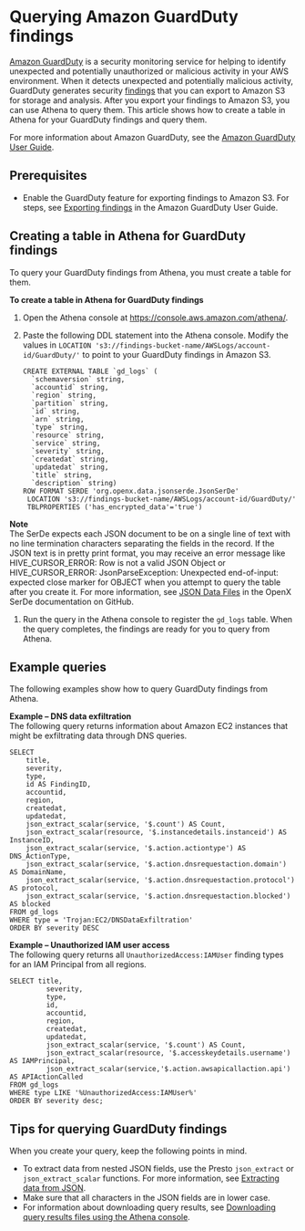 # Querying Amazon GuardDuty findings<a name="querying-guardduty"></a>

[Amazon GuardDuty](https://aws.amazon.com/guardduty/) is a security monitoring service for helping to identify unexpected and potentially unauthorized or malicious activity in your AWS environment\. When it detects unexpected and potentially malicious activity, GuardDuty generates security [findings](https://docs.aws.amazon.com/guardduty/latest/ug/guardduty_findings.html) that you can export to Amazon S3 for storage and analysis\. After you export your findings to Amazon S3, you can use Athena to query them\. This article shows how to create a table in Athena for your GuardDuty findings and query them\.

For more information about Amazon GuardDuty, see the [Amazon GuardDuty User Guide](https://docs.aws.amazon.com/guardduty/latest/ug/)\.

## Prerequisites<a name="querying-guardduty-prerequisites"></a>
+ Enable the GuardDuty feature for exporting findings to Amazon S3\. For steps, see [Exporting findings](https://docs.aws.amazon.com/guardduty/latest/ug/guardduty_exportfindings.html) in the Amazon GuardDuty User Guide\.

## Creating a table in Athena for GuardDuty findings<a name="querying-guardduty-creating-a-table-in-athena-for-guardduty-findings"></a>

To query your GuardDuty findings from Athena, you must create a table for them\.

**To create a table in Athena for GuardDuty findings**

1. Open the Athena console at [https://console\.aws\.amazon\.com/athena/](https://console.aws.amazon.com/athena/home)\.

1. Paste the following DDL statement into the Athena console\. Modify the values in `LOCATION 's3://findings-bucket-name/AWSLogs/account-id/GuardDuty/'` to point to your GuardDuty findings in Amazon S3\.

   ```
   CREATE EXTERNAL TABLE `gd_logs` (
     `schemaversion` string,
     `accountid` string,
     `region` string,
     `partition` string,
     `id` string,
     `arn` string,
     `type` string,
     `resource` string,
     `service` string,
     `severity` string,
     `createdat` string,
     `updatedat` string,
     `title` string,
     `description` string)
   ROW FORMAT SERDE 'org.openx.data.jsonserde.JsonSerDe'
    LOCATION 's3://findings-bucket-name/AWSLogs/account-id/GuardDuty/'
    TBLPROPERTIES ('has_encrypted_data'='true')
   ```
**Note**  
The SerDe expects each JSON document to be on a single line of text with no line termination characters separating the fields in the record\. If the JSON text is in pretty print format, you may receive an error message like HIVE\_CURSOR\_ERROR: Row is not a valid JSON Object or HIVE\_CURSOR\_ERROR: JsonParseException: Unexpected end\-of\-input: expected close marker for OBJECT when you attempt to query the table after you create it\. For more information, see [JSON Data Files](https://github.com/rcongiu/Hive-JSON-Serde#json-data-files) in the OpenX SerDe documentation on GitHub\. 

1. Run the query in the Athena console to register the `gd_logs` table\. When the query completes, the findings are ready for you to query from Athena\.

## Example queries<a name="querying-guardduty-examples"></a>

The following examples show how to query GuardDuty findings from Athena\.

**Example – DNS data exfiltration**  
The following query returns information about Amazon EC2 instances that might be exfiltrating data through DNS queries\.  

```
SELECT
    title,
    severity,
    type,
    id AS FindingID,
    accountid,
    region,
    createdat,
    updatedat,
    json_extract_scalar(service, '$.count') AS Count,
    json_extract_scalar(resource, '$.instancedetails.instanceid') AS InstanceID,
    json_extract_scalar(service, '$.action.actiontype') AS DNS_ActionType,
    json_extract_scalar(service, '$.action.dnsrequestaction.domain') AS DomainName,
    json_extract_scalar(service, '$.action.dnsrequestaction.protocol') AS protocol,
    json_extract_scalar(service, '$.action.dnsrequestaction.blocked') AS blocked
FROM gd_logs
WHERE type = 'Trojan:EC2/DNSDataExfiltration'
ORDER BY severity DESC
```

**Example – Unauthorized IAM user access**  
The following query returns all `UnauthorizedAccess:IAMUser` finding types for an IAM Principal from all regions\.   

```
SELECT title,
         severity,
         type,
         id,
         accountid,
         region,
         createdat,
         updatedat,
         json_extract_scalar(service, '$.count') AS Count, 
         json_extract_scalar(resource, '$.accesskeydetails.username') AS IAMPrincipal, 
         json_extract_scalar(service,'$.action.awsapicallaction.api') AS APIActionCalled
FROM gd_logs
WHERE type LIKE '%UnauthorizedAccess:IAMUser%' 
ORDER BY severity desc;
```

## Tips for querying GuardDuty findings<a name="querying-guardduty-tips"></a>

When you create your query, keep the following points in mind\.
+ To extract data from nested JSON fields, use the Presto `json_extract` or `json_extract_scalar` functions\. For more information, see [Extracting data from JSON](extracting-data-from-JSON.md)\.
+ Make sure that all characters in the JSON fields are in lower case\.
+  For information about downloading query results, see [Downloading query results files using the Athena console](querying.md#saving-query-results)\.